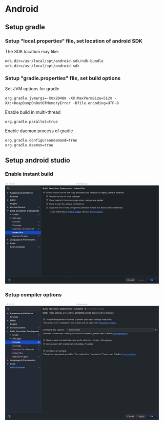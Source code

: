 # Android

## Setup gradle

### Setup "local.properties" file, set location of android SDK

The SDK location may like:

```properties
ndk.dir=/usr/local/opt/android-sdk/ndk-bundle
sdk.dir=/usr/local/opt/android-sdk
```

### Setup "gradle.properties" file, set build options

Set JVM options for gradle

```properties
org.gradle.jvmargs=-Xmx2048m -XX:MaxPermSize=512m -XX:+HeapDumpOnOutOfMemoryError -Dfile.encoding=UTF-8
```

Enable build in multi-thread

```properties
org.gradle.parallel=true
```

Enable daemon process of gradle

```properties
org.gradle.configureondemand=true
org.gradle.daemon=true
```

## Setup android studio

### Enable instant build

![Enable instant run](.assets/images/instant-run.jpg)

### Setup compiler options

![Compiler options](.assets/images/compiler.jpg)